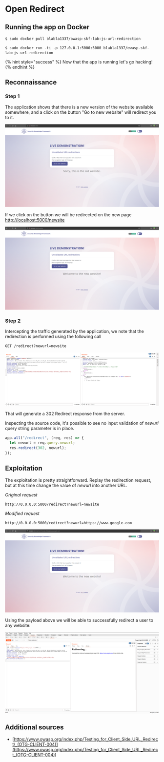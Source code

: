 # Open Redirect

## Running the app on Docker

```
$ sudo docker pull blabla1337/owasp-skf-lab:js-url-redirection
```

```
$ sudo docker run -ti -p 127.0.0.1:5000:5000 blabla1337/owasp-skf-lab:js-url-redirection
```

{% hint style="success" %}
Now that the app is running let's go hacking!
{% endhint %}

## Reconnaissance

### Step 1

The application shows that there is a new version of the website available somewhere, and a click on the button "Go to new website" will redirect you to it.

![](https://raw.githubusercontent.com/blabla1337/skf-labs/master/.gitbook/assets/python/Url-Redirection/1.png)

If we click on the button we will be redirected on the new page [http://localhost:5000/newsite](http://localhost:5000/newsite)

![](https://raw.githubusercontent.com/blabla1337/skf-labs/master/.gitbook/assets/python/Url-Redirection/2.png)

### Step 2

Intercepting the traffic generated by the application, we note that the redirection is performed using the following call

```
GET /redirect?newurl=newsite
```

![](https://raw.githubusercontent.com/blabla1337/skf-labs/master/.gitbook/assets/python/Url-Redirection/3.png)

That will generate a 302 Redirect response from the server.

Inspecting the source code, it's possible to see no input validation of _newurl_ query string parameter is in place.

```javascript
app.all("/redirect", (req, res) => {
  let newurl = req.query.newurl;
  res.redirect(302, newurl);
});
```

## Exploitation

The exploitation is pretty straightforward. Replay the redirection request, but at this time change the value of _newurl_ into another URL.

_Original request_

```
http://0.0.0.0:5000/redirect?newurl=newsite
```

_Modified request_

```
http://0.0.0.0:5000/redirect?newurl=https://www.google.com
```

![](https://raw.githubusercontent.com/blabla1337/skf-labs/master/.gitbook/assets/python/Url-Redirection/4.png)

Using the payload above we will be able to successfully redirect a user to any website:

![](https://raw.githubusercontent.com/blabla1337/skf-labs/master/.gitbook/assets/python/Url-Redirection/5.png)

## Additional sources

- [https://www.owasp.org/index.php/Testing_for_Client_Side_URL_Redirect\_(OTG-CLIENT-004)](<https://www.owasp.org/index.php/Testing_for_Client_Side_URL_Redirect_(OTG-CLIENT-004)>)
